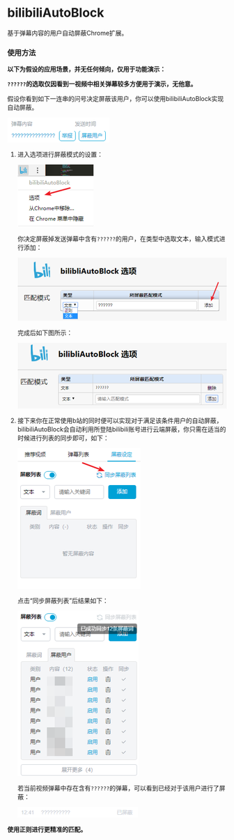 # bilibiliAutoBlock
基于弹幕内容的用户自动屏蔽Chrome扩展。

### 使用方法

**以下为假设的应用场景，并无任何倾向，仅用于功能演示：**

**`??????`的选取仅因看到一视频中相关弹幕较多方便用于演示，无他意。**

假设你看到如下一连串的问号决定屏蔽该用户，你可以使用bilibiliAutoBlock实现自动屏蔽。

![](readme_images/1.png)

1. 进入选项进行屏蔽模式的设置：

   ![](readme_images/2.png)

   你决定屏蔽掉发送弹幕中含有`??????`的用户，在类型中选取文本，输入模式进行添加：

   ![](readme_images/3.png)

   完成后如下图所示：

   ![](readme_images/4.png)

2. 接下来你在正常使用b站的同时便可以实现对于满足该条件用户的自动屏蔽，bilibiliAutoBlock会自动利用所登陆bilibili账号进行云端屏蔽，你只需在适当的时候进行列表的同步即可，如下：

   ![](readme_images/5.png)

   点击“同步屏蔽列表”后结果如下：

   ![](readme_images/6.png)

   若当前视频弹幕中存在含有`??????`的弹幕，可以看到已经对于该用户进行了屏蔽：

   ![](readme_images/7.png)

**使用正则进行更精准的匹配。**
